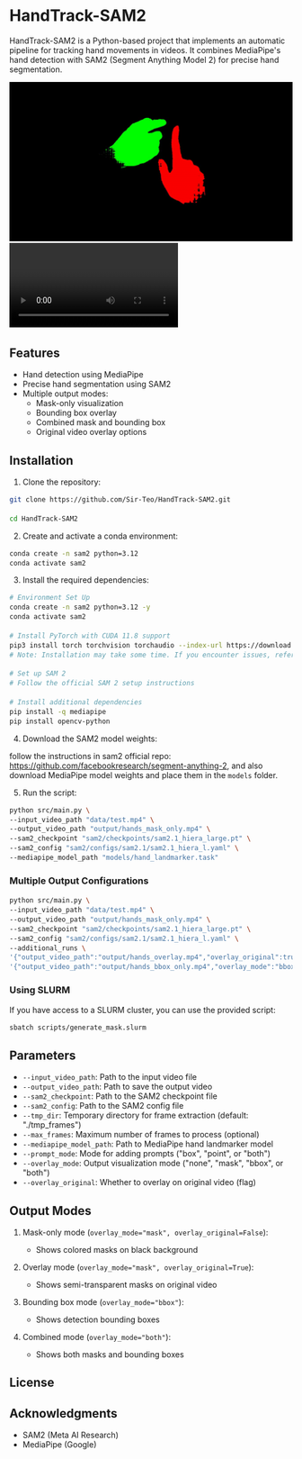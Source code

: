# HandTrack-SAM2

HandTrack-SAM2 is a Python-based project that implements an automatic pipeline for tracking hand movements in videos. It combines MediaPipe's hand detection with SAM2 (Segment Anything Model 2) for precise hand segmentation.

![Sample Output in gif](images/hands_mask_only.gif)
![Sample Output in mp4](output/hands_mask_only.mp4)

## Features

- Hand detection using MediaPipe
- Precise hand segmentation using SAM2
- Multiple output modes:
  - Mask-only visualization
  - Bounding box overlay
  - Combined mask and bounding box
  - Original video overlay options

## Installation

1. Clone the repository:

```bash
git clone https://github.com/Sir-Teo/HandTrack-SAM2.git

cd HandTrack-SAM2
```

2. Create and activate a conda environment:

```bash
conda create -n sam2 python=3.12
conda activate sam2
```

3. Install the required dependencies:

```bash
# Environment Set Up
conda create -n sam2 python=3.12 -y
conda activate sam2

# Install PyTorch with CUDA 11.8 support
pip3 install torch torchvision torchaudio --index-url https://download.pytorch.org/whl/cu118
# Note: Installation may take some time. If you encounter issues, refer to the official PyTorch installation guide.

# Set up SAM 2
# Follow the official SAM 2 setup instructions

# Install additional dependencies
pip install -q mediapipe
pip install opencv-python
```

4. Download the SAM2 model weights:

follow the instructions in sam2 official repo: https://github.com/facebookresearch/segment-anything-2, and also download MediaPipe model weights and place them in the `models` folder.

5. Run the script:

```bash
python src/main.py \
--input_video_path "data/test.mp4" \
--output_video_path "output/hands_mask_only.mp4" \
--sam2_checkpoint "sam2/checkpoints/sam2.1_hiera_large.pt" \
--sam2_config "sam2/configs/sam2.1/sam2.1_hiera_l.yaml" \
--mediapipe_model_path "models/hand_landmarker.task"
```

### Multiple Output Configurations

```bash
python src/main.py \
--input_video_path "data/test.mp4" \
--output_video_path "output/hands_mask_only.mp4" \
--sam2_checkpoint "sam2/checkpoints/sam2.1_hiera_large.pt" \
--sam2_config "sam2/configs/sam2.1/sam2.1_hiera_l.yaml" \
--additional_runs \
'{"output_video_path":"output/hands_overlay.mp4","overlay_original":true}' \
'{"output_video_path":"output/hands_bbox_only.mp4","overlay_mode":"bbox"}'
```


### Using SLURM

If you have access to a SLURM cluster, you can use the provided script:

```bash
sbatch scripts/generate_mask.slurm
```


## Parameters

- `--input_video_path`: Path to the input video file
- `--output_video_path`: Path to save the output video
- `--sam2_checkpoint`: Path to the SAM2 checkpoint file
- `--sam2_config`: Path to the SAM2 config file
- `--tmp_dir`: Temporary directory for frame extraction (default: "./tmp_frames")
- `--max_frames`: Maximum number of frames to process (optional)
- `--mediapipe_model_path`: Path to MediaPipe hand landmarker model
- `--prompt_mode`: Mode for adding prompts ("box", "point", or "both")
- `--overlay_mode`: Output visualization mode ("none", "mask", "bbox", or "both")
- `--overlay_original`: Whether to overlay on original video (flag)

## Output Modes

1. Mask-only mode (`overlay_mode="mask", overlay_original=False`):
   - Shows colored masks on black background

2. Overlay mode (`overlay_mode="mask", overlay_original=True`):
   - Shows semi-transparent masks on original video

3. Bounding box mode (`overlay_mode="bbox"`):
   - Shows detection bounding boxes

4. Combined mode (`overlay_mode="both"`):
   - Shows both masks and bounding boxes

## License

## Acknowledgments

- SAM2 (Meta AI Research)
- MediaPipe (Google)